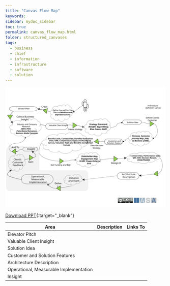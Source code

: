 ```yaml
---
title: "Canvas Flow Map"
keywords: 
sidebar: mydoc_sidebar
toc: true
permalink: canvas_flow_map.html
folder: structured_canvases
tags: 
  - business
  - chief
  - information
  - infrastructure
  - software
  - solution
---
```


![image001](media/canvas_flow_map001.svg)

[Download PPT](media/ppt/canvas_flow_map.ppt){:target="_blank"}

| Area | Description | Links To |
| --- | --- | --- |
| Elevator Pitch |   |   |
| Valuable Client Insight |   |   |
| Solution Idea |   |   |
| Customer and Solution Features |   |   |
| Architecture Description |   |   |
| Operational, Measurable Implementation |   |   |
| Insight |   |   |